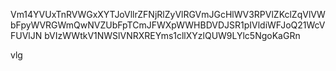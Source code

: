 Vm14YVUxTnRVWGxXYTJoVllrZFNjRlZyVlRGVmJGcHlWV3RPVlZKclZqVlVW
bFpyWVRGWmQwNVZUbFpTCmJFWXpWWHBDVDJSR1pIVldiWFJoQ21WcVFUVlJN
bVIzWWtkV1NWSlVNRXREYms1cllXYzlQUW9LYlc5NgoKaGRn

vlg